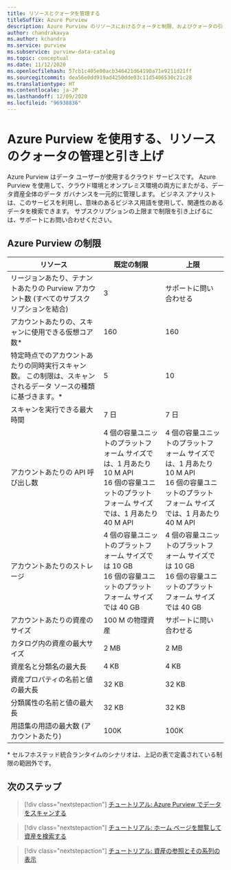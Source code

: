 ```yaml
---
title: リソースとクォータを管理する
titleSuffix: Azure Purview
description: Azure Purview のリソースにおけるクォータと制限、およびクォータの引き上げを要求する方法について説明します。
author: chandrakavya
ms.author: kchandra
ms.service: purview
ms.subservice: purview-data-catalog
ms.topic: conceptual
ms.date: 11/12/2020
ms.openlocfilehash: 57cb1c405e00acb346421d64190a71e9211d21ff
ms.sourcegitcommit: dea56e0dd919ad4250dde03c11d5406530c21c28
ms.translationtype: HT
ms.contentlocale: ja-JP
ms.lasthandoff: 12/09/2020
ms.locfileid: "96938836"
---
```

# <a name="manage-and-increase-quotas-for-resources-with-azure-purview"></a>Azure Purview を使用する、リソースのクォータの管理と引き上げ
 
Azure Purview はデータ ユーザーが使用するクラウド サービスです。 Azure Purview を使用して、クラウド環境とオンプレミス環境の両方にまたがる、データ資産全体のデータ ガバナンスを一元的に管理します。 ビジネス アナリストは、このサービスを利用し、意味のあるビジネス用語を使用して、関連性のあるデータを検索できます。 サブスクリプションの上限まで制限を引き上げるには、サポートにお問い合わせください。
 
## <a name="azure-purview-limits"></a>Azure Purview の制限
 
|**リソース**|  **既定の制限**  |**上限**|
|---|---|---|
|リージョンあたり、テナントあたりの Purview アカウント数 (すべてのサブスクリプションを結合)|3|サポートに問い合わせる|
|アカウントあたりの、スキャンに使用できる仮想コア数*|160|160|
|特定時点でのアカウントあたりの同時実行スキャン数。 この制限は、スキャンされるデータ ソースの種類に基づきます。*|5 | 10 |
|スキャンを実行できる最大時間|7 日|7 日|
|アカウントあたりの API 呼び出し数|4 個の容量ユニットのプラットフォーム サイズでは、1 月あたり 10 M API <br>16 個の容量ユニットのプラットフォーム サイズでは、1 月あたり 40 M API |4 個の容量ユニットのプラットフォーム サイズでは、1 月あたり 10 M API <br>16 個の容量ユニットのプラットフォーム サイズでは、1 月あたり 40 M API|
|アカウントあたりのストレージ|4 個の容量ユニットのプラットフォーム サイズでは 10 GB <br>16 個の容量ユニットのプラットフォーム サイズでは 40 GB |4 個の容量ユニットのプラットフォーム サイズでは 10 GB <br> 16 個の容量ユニットのプラットフォーム サイズでは 40 GB |
|アカウントあたりの資産のサイズ|100 M の物理資産 |サポートに問い合わせる|
|カタログ内の資産の最大サイズ|2 MB|2 MB|
|資産名と分類名の最大長|4 KB|4 KB|
|資産プロパティの名前と値の最大長|32 KB|32 KB|
|分類属性の名前と値の最大長|32 KB|32 KB|
|用語集の用語の最大数 (アカウントあたり)|100K|100K|
 
\* セルフホステッド統合ランタイムのシナリオは、上記の表で定義されている制限の範囲外です。 
 
## <a name="next-steps"></a>次のステップ
 
> [!div class="nextstepaction"]
>[チュートリアル: Azure Purview でデータをスキャンする](tutorial-scan-data.md)

> [!div class="nextstepaction"]
>[チュートリアル: ホーム ページを閲覧して資産を検索する](tutorial-asset-search.md)

> [!div class="nextstepaction"]
>[チュートリアル: 資産の参照とその系列の表示](tutorial-browse-and-view-lineage.md)
